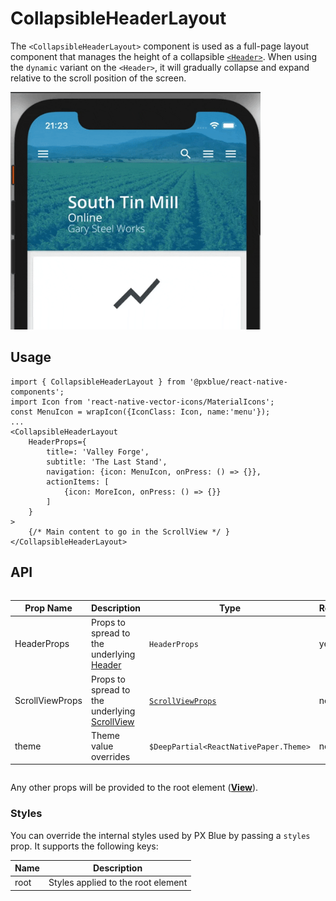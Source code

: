 # CollapsibleHeaderLayout

The `<CollapsibleHeaderLayout>` component is used as a full-page layout component that manages the height of a collapsible [`<Header>`](./Header.md). When using the `dynamic` variant on the `<Header>`, it will gradually collapse and expand relative to the scroll position of the screen.

<img width="400" alt="Collapsed header" src="./images/collapsibleHeaderLayout.gif">

## Usage

```tsx
import { CollapsibleHeaderLayout } from '@pxblue/react-native-components';
import Icon from 'react-native-vector-icons/MaterialIcons';
const MenuIcon = wrapIcon({IconClass: Icon, name:'menu'});
...
<CollapsibleHeaderLayout
    HeaderProps={
        title=: 'Valley Forge',
        subtitle: 'The Last Stand',
        navigation: {icon: MenuIcon, onPress: () => {}},
        actionItems: [
            {icon: MoreIcon, onPress: () => {}}
        ]
    }
>
    {/* Main content to go in the ScrollView */ }
</CollapsibleHeaderLayout>
```

## API

<div style="overflow: auto">

| Prop Name       | Description                                                                             | Type                                                               | Required | Default |
| --------------- | --------------------------------------------------------------------------------------- | ------------------------------------------------------------------ | -------- | ------- |
| HeaderProps     | Props to spread to the underlying [Header](./Header.md)                                 | `HeaderProps`                                                      | yes      |         |
| ScrollViewProps | Props to spread to the underlying [ScrollView](https://reactnative.dev/docs/scrollview) | [`ScrollViewProps`](https://reactnative.dev/docs/scrollview#props) | no       |         |
| theme           | Theme value overrides                                                                   | `$DeepPartial<ReactNativePaper.Theme>`                             | no       |         |

</div>

Any other props will be provided to the root element ([**View**](https://reactnative.dev/docs/view)).

### Styles

You can override the internal styles used by PX Blue by passing a `styles` prop. It supports the following keys:

| Name | Description                        |
| ---- | ---------------------------------- |
| root | Styles applied to the root element |
